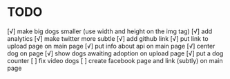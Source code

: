 TODO
====

[√] make big dogs smaller (use width and height on the img tag)
[√] add analytics
[√] make twitter more subtle
[√] add github link
[√] put link to upload page on main page
[√] put info about api on main page
[√] center dog on page
[√] show dogs awaiting adoption on upload page
[√] put a dog counter
[ ] fix video dogs
[ ] create facebook page and link (subtly) on main page